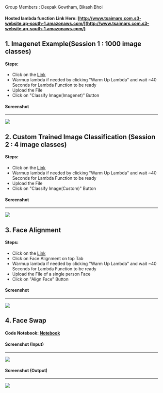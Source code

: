 Group Members : Deepak Gowtham, Bikash Bhoi



#### Hosted lambda function Link Here: [http://www.tsaimars.com.s3-website.ap-south-1.amazonaws.com/](http://www.tsaimars.com.s3-website.ap-south-1.amazonaws.com/)

## 1. Imagenet Example(Session 1 : 1000 image classes)
#### Steps:
- Click on the [Link](http://www.tsaimars.com.s3-website.ap-south-1.amazonaws.com/)
- Warmup lambda if needed by clicking "Warm Up Lambda" and wait ~40 Seconds for Lambda Function to be ready
- Upload the File
- Click on "Classify Image(Imagenet)" Button

#### Screenshot
---------
![](https://github.com/eip4-mars/EIP4P2/blob/master/Session3/resources/imagenet_out.jpg)

## 2. Custom Trained Image Classification (Session 2 : 4 image classes)
#### Steps:
- Click on the [Link](http://www.tsaimars.com.s3-website.ap-south-1.amazonaws.com/)
- Warmup lambda if needed by clicking "Warm Up Lambda" and wait ~40 Seconds for Lambda Function to be ready
- Upload the File
- Click on "Classify Image(Custom)" Button

#### Screenshot
---------
![](https://github.com/eip4-mars/EIP4P2/blob/master/Session3/resources/custom_out.jpg)


## 3. Face Alignment
#### Steps:
- Click on the [Link](http://www.tsaimars.com.s3-website.ap-south-1.amazonaws.com/)
- Click on Face Alignment on top Tab
- Warmup lambda if needed by clicking "Warm Up Lambda" and wait ~40 Seconds for Lambda Function to be ready
- Upload the File of a single person Face
- Click on "Align Face" Button

#### Screenshot
---------
![](https://github.com/eip4-mars/EIP4P2/blob/master/Session3/resources/faceAlign.jpg)


## 4. Face Swap
#### Code Notebook: [Notebook](https://github.com/eip4-mars/EIP4P2/blob/master/Session3/FaceSwap.ipynb)

#### Screenshot (Input)
---------
![](https://github.com/eip4-mars/EIP4P2/blob/master/Session3/resources/faceswap_in.jpg)

#### Screenshot (Output)
---------
![](https://github.com/eip4-mars/EIP4P2/blob/master/Session3/resources/faceswap_out.jpg)

